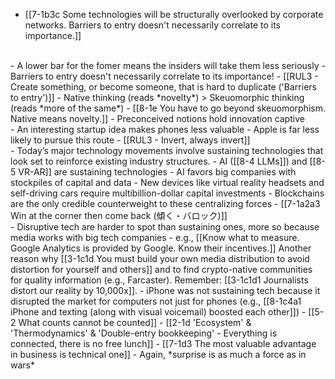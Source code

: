 - [[7-1b3c Some technologies will be structurally overlooked by corporate networks. Barriers to entry doesn't necessarily correlate to its importance.]]
<br>
- A lower bar for the fomer means the insiders will take them less seriously
  - Barriers to entry doesn't necessarily correlate to its importance!
    - [[RUL3 - Create something, or become someone, that is hard to duplicate ('Barriers to entry')]]
- Native thinking (reads *novelty*) > Skeuomorphic thinking (reads *more of the same*)
  - [[8-1e You have to go beyond skeuomorphism. Native means novelty.]]
    - Preconceived notions hold innovation captive
<br>
- An interesting startup idea makes phones less valuable
  - Apple is far less likely to pursue this route
    - [[RUL3 - Invert, always invert]]
<br>
- Today’s major technology movements involve sustaining technologies that look set to reinforce existing industry structures. 
  - AI ([[8-4 LLMs]]) and [[8-5 VR-AR]] are sustaining technologies
    - AI favors big companies with stockpiles of capital and data 
    - New devices like virtual reality headsets and self-driving cars require multibillion-dollar capital investments
  - Blockchains are the only credible counterweight to these centralizing forces
    - [[7-1a2a3 Win at the corner then come back (傾く・バロック)]]
<br>
- Disruptive tech are harder to spot than sustaining ones, more so because media works with big tech companies - e.g., [[Know what to measure. Google Analytics is provided by Google. Know their incentives.]] Another reason why [[3-1c1d You must build your own media distribution to avoid distortion for yourself and others]] and to find crypto-native communities for quality information (e.g., Farcaster). Remember: [[3-1c1d1 Journalists distort our reality by 10,000x]].
  - iPhone was not sustaining tech because it disrupted the market for computers not just for phones (e.g., [[8-1c4a1 iPhone and texting (along with visual voicemail) boosted each other]])
    - [[5-2 What counts cannot be counted]]
      - [[2-1d 'Ecosystem' & 'Thermodynamics' & 'Double-entry bookkeeping' - Everything is connected, there is no free lunch]]
    - [[7-1d3 The most valuable advantage in business is technical one]]
      - Again, *surprise is as much a force as in wars*